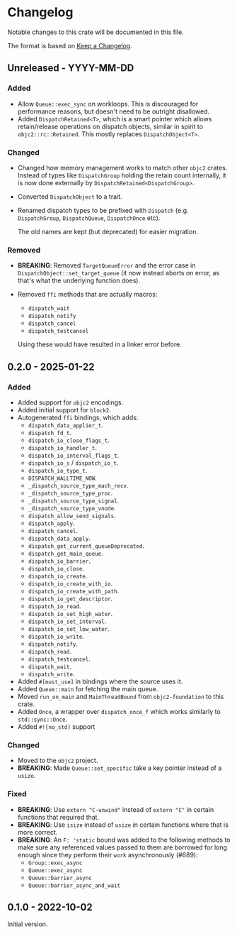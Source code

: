# Changelog

Notable changes to this crate will be documented in this file.

The format is based on [Keep a Changelog](https://keepachangelog.com/en/1.0.0/).

## Unreleased - YYYY-MM-DD

### Added
- Allow `Queue::exec_sync` on workloops.
  This is discouraged for performance reasons, but doesn't need to be
  outright disallowed.
- Added `DispatchRetained<T>`, which is a smart pointer which allows
  retain/release operations on dispatch objects, similar in spirit to
  `objc2::rc::Retained`. This mostly replaces `DispatchObject<T>`.

### Changed
- Changed how memory management works to match other `objc2` crates. Instead
  of types like `DispatchGroup` holding the retain count internally, it is now
  done externally by `DispatchRetained<DispatchGroup>`.
- Converted `DispatchObject` to a trait.
- Renamed dispatch types to be prefixed with `Dispatch` (e.g. `DispatchGroup`,
  `DispatchQueue`, `DispatchOnce` etc).

  The old names are kept (but deprecated) for easier migration.

### Removed
- **BREAKING**: Removed `TargetQueueError` and the error case in
  `DispatchObject::set_target_queue` (it now instead aborts on error,
  as that's what the underlying function does).
- Removed `ffi` methods that are actually macros:
  - `dispatch_wait`
  - `dispatch_notify`
  - `dispatch_cancel`
  - `dispatch_testcancel`

  Using these would have resulted in a linker error before.


## 0.2.0 - 2025-01-22

### Added
- Added support for `objc2` encodings.
- Added initial support for `block2`.
- Autogenerated `ffi` bindings, which adds:
  - `dispatch_data_applier_t`.
  - `dispatch_fd_t`.
  - `dispatch_io_close_flags_t`.
  - `dispatch_io_handler_t`.
  - `dispatch_io_interval_flags_t`.
  - `dispatch_io_s` / `dispatch_io_t`.
  - `dispatch_io_type_t`.
  - `DISPATCH_WALLTIME_NOW`.
  - `_dispatch_source_type_mach_recv`.
  - `_dispatch_source_type_proc`.
  - `_dispatch_source_type_signal`.
  - `_dispatch_source_type_vnode`.
  - `dispatch_allow_send_signals`.
  - `dispatch_apply`.
  - `dispatch_cancel`.
  - `dispatch_data_apply`.
  - `dispatch_get_current_queueDeprecated`.
  - `dispatch_get_main_queue`.
  - `dispatch_io_barrier`.
  - `dispatch_io_close`.
  - `dispatch_io_create`.
  - `dispatch_io_create_with_io`.
  - `dispatch_io_create_with_path`.
  - `dispatch_io_get_descriptor`.
  - `dispatch_io_read`.
  - `dispatch_io_set_high_water`.
  - `dispatch_io_set_interval`.
  - `dispatch_io_set_low_water`.
  - `dispatch_io_write`.
  - `dispatch_notify`.
  - `dispatch_read`.
  - `dispatch_testcancel`.
  - `dispatch_wait`.
  - `dispatch_write`.
- Added `#[must_use]` in bindings where the source uses it.
- Added `Queue::main` for fetching the main queue.
- Moved `run_on_main` and `MainThreadBound` from `objc2-foundation` to this
  crate.
- Added `Once`, a wrapper over `dispatch_once_f` which works similarly to
  `std::sync::Once`.
- Added `#![no_std]` support

### Changed
- Moved to the `objc2` project.
- **BREAKING**: Made `Queue::set_specific` take a key pointer instead of a `usize`.

### Fixed
- **BREAKING**: Use `extern "C-unwind"` instead of `extern "C"` in certain functions that required that.
- **BREAKING**: Use `isize` instead of `usize` in certain functions where that is more correct.
- **BREAKING**: An `F: 'static` bound was added to the following methods to make
                sure any referenced values passed to them are borrowed for long
                enough since they perform their `work` asynchronously (#689):
  - `Group::exec_async`
  - `Queue::exec_async`
  - `Queue::barrier_async`
  - `Queue::barrier_async_and_wait`


## 0.1.0 - 2022-10-02

Initial version.
